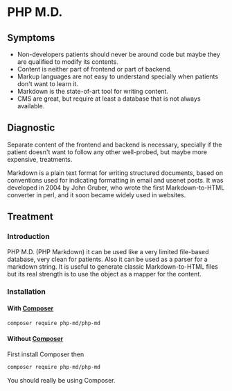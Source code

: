 # PHP M.D.

## Symptoms

* Non-developers patients should never be around code but maybe they are
qualified to modify its contents.
* Content is neither part of frontend or part of backend.
* Markup languages are not easy to understand specially when patients don't
want to learn it.
* Markdown is the state-of-art tool for writing content.
* CMS are great, but require at least a database that is not always available.

## Diagnostic

Separate content of the frontend and backend is necessary, specially if the
patient doesn't want to follow any other well-probed, but maybe more expensive,
treatments. 

Markdown is a plain text format for writing structured documents, based on
conventions used for indicating formatting in email and usenet posts. It was
developed in 2004 by John Gruber, who wrote the first Markdown-to-HTML
converter in perl, and it soon became widely used in websites.

## Treatment

### Introduction

PHP M.D. (PHP Markdown) it can be used like a very limited file-based database,
very clean for patients. Also it can be used as a parser for a markdown string.
It is useful to generate classic Markdown-to-HTML files but its real strength
is to use the object as a mapper for the content.

### Installation

#### With [Composer](https://getcomposer.org/)

```bash
composer require php-md/php-md
```

#### Without [Composer](https://getcomposer.org/)

First install Composer then

```bash
composer require php-md/php-md
```

You should really be using Composer.
